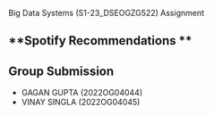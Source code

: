 Big Data Systems (S1-23_DSEOGZG522) Assignment
## **Spotify Recommendations **
## Group Submission
- GAGAN GUPTA (2022OG04044)
- VINAY SINGLA (2022OG04045)

